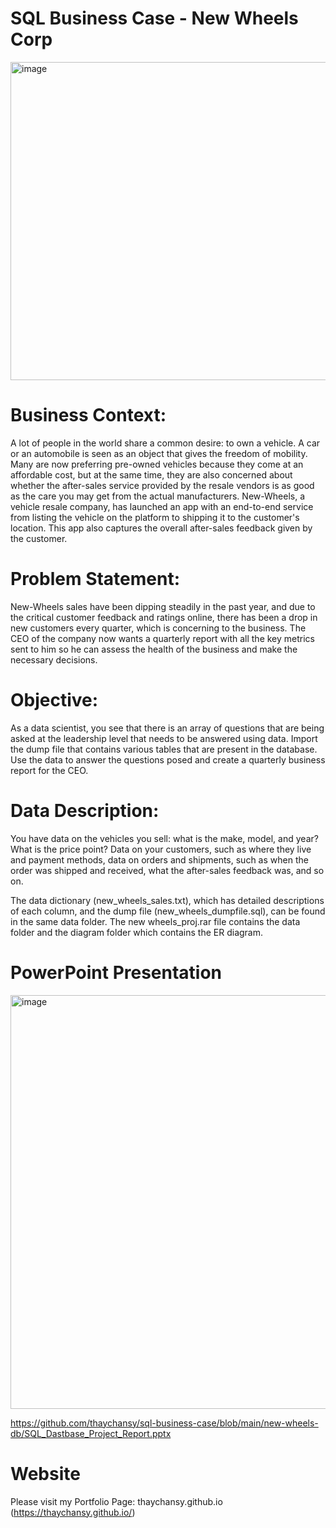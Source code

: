 # SQL Business Case - New Wheels Corp


<img width="509" alt="image" src="https://github.com/thaychansy/sql-business-case/assets/161902555/8dbde26a-caf2-4cdb-82cb-ce6b5a1cfaa1">



# Business Context:

A lot of people in the world share a common desire: to own a vehicle. A car or an automobile is seen as an object that gives the freedom of mobility. Many are now preferring pre-owned vehicles because they come at an affordable cost, but at the same time, they are also concerned about whether the after-sales service provided by the resale vendors is as good as the care you may get from the actual manufacturers. New-Wheels, a vehicle resale company, has launched an app with an end-to-end service from listing the vehicle on the platform to shipping it to the customer's location. This app also captures the overall after-sales feedback given by the customer. 

# Problem Statement:

New-Wheels sales have been dipping steadily in the past year, and due to the critical customer feedback and ratings online, there has been a drop in new customers every quarter, which is concerning to the business. The CEO of the company now wants a quarterly report with all the key metrics sent to him so he can assess the health of the business and make the necessary decisions.

# Objective:

As a data scientist, you see that there is an array of questions that are being asked at the leadership level that needs to be answered using data. Import the dump file that contains various tables that are present in the database. Use the data to answer the questions posed and create a quarterly business report for the CEO.

# Data Description:

You have data on the vehicles you sell: what is the make, model, and year? What is the price point? Data on your customers, such as where they live and payment methods, data on orders and shipments, such as when the order was shipped and received, what the after-sales feedback was, and so on.

The data dictionary (new_wheels_sales.txt), which has detailed descriptions of each column, and the dump file (new_wheels_dumpfile.sql), can be found in the same data folder. The new wheels_proj.rar file contains the data folder and the diagram folder which contains the ER diagram.

# PowerPoint Presentation

<img width="662" alt="image" src="https://github.com/thaychansy/sql-business-case/assets/161902555/a767c9af-59c5-4052-8530-b7fd2547044d">


https://github.com/thaychansy/sql-business-case/blob/main/new-wheels-db/SQL_Dastbase_Project_Report.pptx

# Website

Please visit my Portfolio Page: thaychansy.github.io (https://thaychansy.github.io/)


